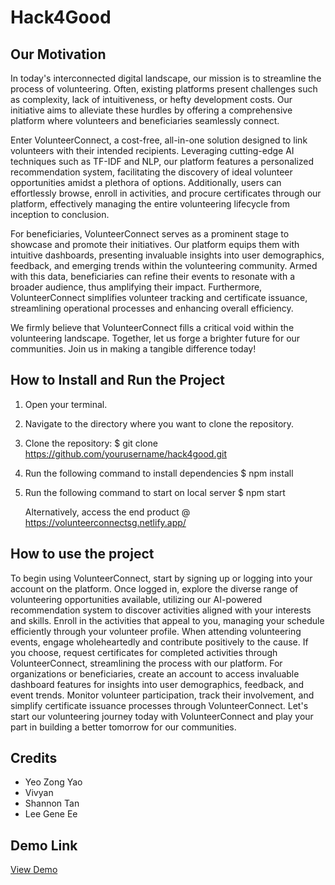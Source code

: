 # Hack4Good

## Our Motivation

In today's interconnected digital landscape, our mission is to streamline the process of volunteering. Often, existing platforms present challenges such as complexity, lack of intuitiveness, or hefty development costs. Our initiative aims to alleviate these hurdles by offering a comprehensive platform where volunteers and beneficiaries seamlessly connect.

Enter VolunteerConnect, a cost-free, all-in-one solution designed to link volunteers with their intended recipients. Leveraging cutting-edge AI techniques such as TF-IDF and NLP, our platform features a personalized recommendation system, facilitating the discovery of ideal volunteer opportunities amidst a plethora of options. Additionally, users can effortlessly browse, enroll in activities, and procure certificates through our platform, effectively managing the entire volunteering lifecycle from inception to conclusion.

For beneficiaries, VolunteerConnect serves as a prominent stage to showcase and promote their initiatives. Our platform equips them with intuitive dashboards, presenting invaluable insights into user demographics, feedback, and emerging trends within the volunteering community. Armed with this data, beneficiaries can refine their events to resonate with a broader audience, thus amplifying their impact. Furthermore, VolunteerConnect simplifies volunteer tracking and certificate issuance, streamlining operational processes and enhancing overall efficiency.

We firmly believe that VolunteerConnect fills a critical void within the volunteering landscape. Together, let us forge a brighter future for our communities. Join us in making a tangible difference today!


## How to Install and Run the Project

1. Open your terminal.
2. Navigate to the directory where you want to clone the repository.
3. Clone the repository: $ git clone https://github.com/yourusername/hack4good.git
3. Run the following command to install dependencies $ npm install
4. Run the following command to start on local server $ npm start

   Alternatively, access the end product @ https://volunteerconnectsg.netlify.app/

## How to use the project   

To begin using VolunteerConnect, start by signing up or logging into your account on the platform. Once logged in, explore the diverse range of volunteering opportunities available, utilizing our AI-powered recommendation system to discover activities aligned with your interests and skills. Enroll in the activities that appeal to you, managing your schedule efficiently through your volunteer profile. When attending volunteering events, engage wholeheartedly and contribute positively to the cause. If you choose, request certificates for completed activities through VolunteerConnect, streamlining the process with our platform. For organizations or beneficiaries, create an account to access invaluable dashboard features for insights into user demographics, feedback, and event trends. Monitor volunteer participation, track their involvement, and simplify certificate issuance processes through VolunteerConnect. Let's start our volunteering journey today with VolunteerConnect and play your part in building a better tomorrow for our communities.

## Credits

- Yeo Zong Yao
- Vivyan
- Shannon Tan
- Lee Gene Ee

## Demo Link

[View Demo](https://goodhackers.netlify.app/)
